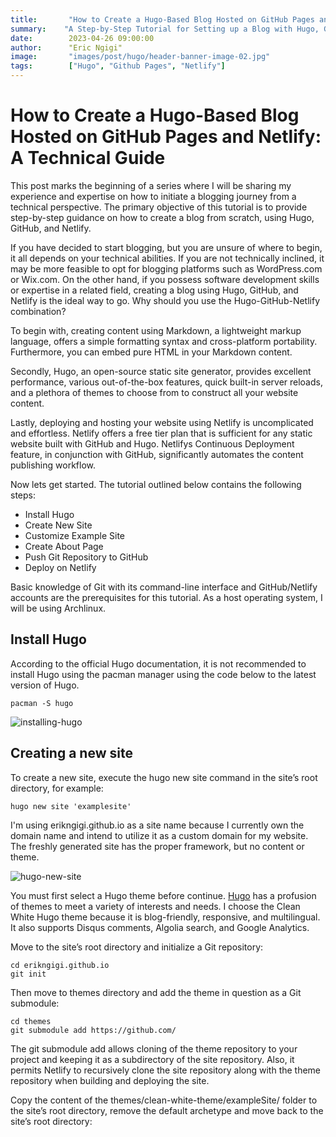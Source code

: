 ```yaml
---
title:       "How to Create a Hugo-Based Blog Hosted on GitHub Pages and Netlify: A Technical Guide"
summary:    "A Step-by-Step Tutorial for Setting up a Blog with Hugo, GitHub, and Netlify."
date:        2023-04-26 09:00:00
author:      "Eric Ngigi"
image:       "images/post/hugo/header-banner-image-02.jpg"
tags:        ["Hugo", "Github Pages", "Netlify"]
---
```


# How to Create a Hugo-Based Blog Hosted on GitHub Pages and Netlify: A Technical Guide

This post marks the beginning of a series where I will be sharing my experience and expertise on how to initiate a blogging journey from a technical perspective. The primary objective of this tutorial is to provide step-by-step guidance on how to create a blog from scratch, using Hugo, GitHub, and Netlify.

If you have decided to start blogging, but you are unsure of where to begin, it all depends on your technical abilities. If you are not technically inclined, it may be more feasible to opt for blogging platforms such as WordPress.com or Wix.com. On the other hand, if you possess software development skills or expertise in a related field, creating a blog using Hugo, GitHub, and Netlify is the ideal way to go. Why should you use the Hugo-GitHub-Netlify combination?

To begin with, creating content using Markdown, a lightweight markup language, offers a simple formatting syntax and cross-platform portability. Furthermore, you can embed pure HTML in your Markdown content.

Secondly, Hugo, an open-source static site generator, provides excellent performance, various out-of-the-box features, quick built-in server reloads, and a plethora of themes to choose from to construct all your website content.

Lastly, deploying and hosting your website using Netlify is uncomplicated and effortless. Netlify offers a free tier plan that is sufficient for any static website built with GitHub and Hugo. Netlifys Continuous Deployment feature, in conjunction with GitHub, significantly automates the content publishing workflow.

Now lets get started. The tutorial outlined below contains the following steps:

+ Install Hugo
+ Create New Site
+ Customize Example Site
+ Create About Page
+ Push Git Repository to GitHub
+ Deploy on Netlify

Basic knowledge of Git with its command-line interface and GitHub/Netlify accounts are the prerequisites for this tutorial. As a host operating system, I will be using Archlinux.

## Install Hugo

According to the official Hugo documentation, it is not recommended to install Hugo using the pacman manager using the code below to the latest version of Hugo. 

```
pacman -S hugo
```
![installing-hugo](/images/post/hugo/installing-hugo.png)

## Creating a new site

To create a new site, execute the hugo new site command in the site’s root directory, for example:

```
hugo new site 'examplesite'
```

I'm using erikngigi.github.io as a site name because I currently own the domain name and intend to utilize it as a custom domain for my website. The freshly generated site has the proper framework, but no content or theme.

![hugo-new-site](/images/post/hugo/creating-hugo-new-site.png)

You must first select a Hugo theme before continue. [Hugo](https://themes.gohugo.io/) has a profusion of themes to meet a variety of interests and needs. I choose the Clean White Hugo theme because it is blog-friendly, responsive, and multilingual. It also supports Disqus comments, Algolia search, and Google Analytics.

Move to the site’s root directory and initialize a Git repository:

```
cd erikngigi.github.io
git init
```

Then move to themes directory and add the theme in question as a Git submodule:

```
cd themes
git submodule add https://github.com/
```

The git submodule add allows cloning of the theme repository to your project and keeping it as a subdirectory of the site repository. Also, it permits Netlify to recursively clone the site repository along with the theme repository when building and deploying the site.

Copy the content of the themes/clean-white-theme/exampleSite/ folder to the site’s root directory, remove the default archetype and move back to the site’s root directory:
